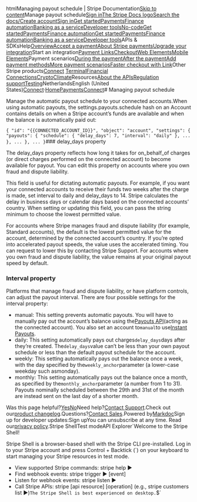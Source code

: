 htmlManaging payout schedule | Stripe Documentation[Skip to content](#main-content)Manage payout schedule[Sign in](https://dashboard.stripe.com/login?redirect=https%3A%2F%2Fdocs.stripe.com%2Fconnect%2Fmanage-payout-schedule)[The Stripe Docs logo](/)[Search the docs/](#)[Create account](https://dashboard.stripe.com/register/connect)[Sign in](https://dashboard.stripe.com/login?redirect=https%3A%2F%2Fdocs.stripe.com%2Fconnect%2Fmanage-payout-schedule)[Get started](/get-started)[Payments](/payments)[Finance automation](/finance-automation)[Banking as a service](/financial-services)[Developer tools](/development)[No-code](/no-code)[Get started](/get-started)[Payments](/payments)[Finance automation](/finance-automation)[](#)[Get started](/get-started)[Payments](/payments)[Finance automation](/finance-automation)[Banking as a service](/financial-services)[Developer tools](/development)[](#)APIs & SDKsHelp[Overview](/docs/payments)[Accept a payment](#)[About Stripe payments](#)[Upgrade your integration](/docs/payments/upgrades)Start an integration[Payment Links](#)[Checkout](#)[Web Elements](#)[Mobile Elements](#)Payment scenarios[During the payment](#)[After the payment](#)[Add payment methods](#)[More payment scenarios](#)[Faster checkout with Link](#)Other Stripe products[Connect](#)
[Terminal](#)[Financial Connections](#)[Crypto](#)[Climate](#)Resources[About the APIs](#)[Regulation support](#)[Testing](/docs/testing)NetherlandsEnglish (United States)[](#)[](#)[Connect](/connect)·[Home](/docs)[Payments](/docs/payments)[Connect](/docs/connect)# Managing payout schedule

Manage the automatic payout schedule to your connected accounts.When using automatic payouts, the settings.payouts.schedule hash on an Account contains details on when a Stripe account’s funds are available and when the balance is automatically paid out:

`{
  "id": "{{CONNECTED_ACCOUNT_ID}}",
  "object": "account",
  "settings": {
    "payouts": {
      "schedule": {
        "delay_days": 7,
        "interval": "daily"
      },
      ...
    },
    ...
  },
  ...
}`### delay_days property

The delay_days property reflects how long it takes for on_behalf_of charges (or direct charges performed on the connected account) to become available for payout. You can edit this property on accounts where you own fraud and dispute liability.

This field is useful for dictating automatic payouts. For example, if you want your connected accounts to receive their funds two weeks after the charge is made, set interval to daily and delay_days to 14. Stripe calculates the delay in business days or calendar days based on the connected accounts’ country. When setting or updating this field, you can pass the string minimum to choose the lowest permitted value.

For accounts where Stripe manages fraud and dispute liability (for example, Standard accounts), the default is the lowest permitted value for the account, determined by the connected account’s country. If you’re opted into accelerated payout speeds, the value uses the accelerated timing. You can request to lower this by contacting Stripe Support. For accounts where you own fraud and dispute liability, the value remains at your original payout speed by default.

### Interval property

Platforms that manage fraud and dispute liability, or have platform controls, can adjust the payout interval. There are four possible settings for the interval property:

- manual: This setting prevents automatic payouts. You will have to manually pay out the account’s balance using the[Payouts API](/api#create_payout)(acting as the connected account). You also set an account to`manual`to use[Instant Payouts](/connect/instant-payouts).
- daily: This setting automatically pays out charges`delay_days`days after they’re created. The`delay_days`value can’t be less than your own payout schedule or less than the default payout schedule for the account.
- weekly: This setting automatically pays out the balance once a week, with the day specified by the`weekly_anchor`parameter (a lower-case weekday such asmonday).
- monthly: This setting automatically pays out the balance once a month, as specified by the`monthly_anchor`parameter (a number from 1 to 31). Payouts nominally scheduled between the 29th and 31st of the month are instead sent on the last day of a shorter month.

Was this page helpful?[Yes](#)[No](#)Need help?[Contact Support](https://support.stripe.com/).Check out our[product changelog](https://stripe.com/blog/changelog).Questions?[Contact Sales](https://stripe.com/contact/sales).Powered by[Markdoc](https://markdoc.dev)Sign up for developer updates:Sign upYou can unsubscribe at any time. Read our[privacy policy](https://stripe.com/privacy).Stripe ShellTest modeAPI Explorer[](https://stripe.com/docs/stripe-cli#install)`Welcome to the Stripe Shell!

Stripe Shell is a browser-based shell with the Stripe CLI pre-installed. Log in to your
Stripe account and press Control + Backtick (`) on your keyboard to start managing your Stripe
resources in test mode.

- View supported Stripe commands: stripe help ▶️
- Find webhook events: stripe trigger ▶️ [event]
- Listen for webhook events: stripe listen ▶
- Call Stripe APIs: stripe [api resource] [operation] (e.g., stripe customers list ▶️)`The Stripe Shell is best experienced on desktop.`$`